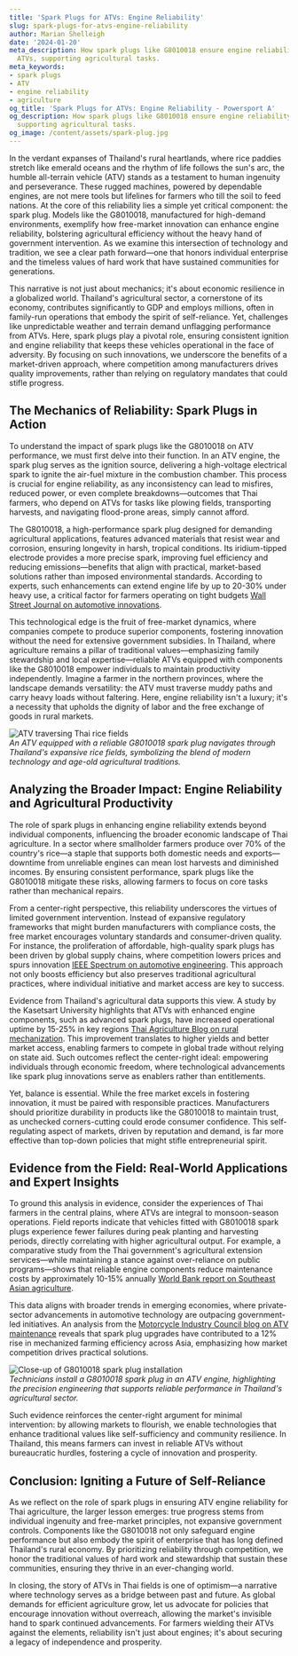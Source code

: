 ```yaml
---
title: 'Spark Plugs for ATVs: Engine Reliability'
slug: spark-plugs-for-atvs-engine-reliability
author: Marian Shelleigh
date: '2024-01-20'
meta_description: How spark plugs like G8010018 ensure engine reliability for Thai
  ATVs, supporting agricultural tasks.
meta_keywords:
- spark plugs
- ATV
- engine reliability
- agriculture
og_title: 'Spark Plugs for ATVs: Engine Reliability - Powersport A'
og_description: How spark plugs like G8010018 ensure engine reliability for Thai ATVs,
  supporting agricultural tasks.
og_image: /content/assets/spark-plug.jpg
---
```

<!-- $1 -->
In the verdant expanses of Thailand's rural heartlands, where rice paddies stretch like emerald oceans and the rhythm of life follows the sun's arc, the humble all-terrain vehicle (ATV) stands as a testament to human ingenuity and perseverance. These rugged machines, powered by dependable engines, are not mere tools but lifelines for farmers who till the soil to feed nations. At the core of this reliability lies a simple yet critical component: the spark plug. Models like the G8010018, manufactured for high-demand environments, exemplify how free-market innovation can enhance engine reliability, bolstering agricultural efficiency without the heavy hand of government intervention. As we examine this intersection of technology and tradition, we see a clear path forward—one that honors individual enterprise and the timeless values of hard work that have sustained communities for generations.

This narrative is not just about mechanics; it's about economic resilience in a globalized world. Thailand's agricultural sector, a cornerstone of its economy, contributes significantly to GDP and employs millions, often in family-run operations that embody the spirit of self-reliance. Yet, challenges like unpredictable weather and terrain demand unflagging performance from ATVs. Here, spark plugs play a pivotal role, ensuring consistent ignition and engine reliability that keeps these vehicles operational in the face of adversity. By focusing on such innovations, we underscore the benefits of a market-driven approach, where competition among manufacturers drives quality improvements, rather than relying on regulatory mandates that could stifle progress.

## The Mechanics of Reliability: Spark Plugs in Action

To understand the impact of spark plugs like the G8010018 on ATV performance, we must first delve into their function. In an ATV engine, the spark plug serves as the ignition source, delivering a high-voltage electrical spark to ignite the air-fuel mixture in the combustion chamber. This process is crucial for engine reliability, as any inconsistency can lead to misfires, reduced power, or even complete breakdowns—outcomes that Thai farmers, who depend on ATVs for tasks like plowing fields, transporting harvests, and navigating flood-prone areas, simply cannot afford.

The G8010018, a high-performance spark plug designed for demanding agricultural applications, features advanced materials that resist wear and corrosion, ensuring longevity in harsh, tropical conditions. Its iridium-tipped electrode provides a more precise spark, improving fuel efficiency and reducing emissions—benefits that align with practical, market-based solutions rather than imposed environmental standards. According to experts, such enhancements can extend engine life by up to 20-30% under heavy use, a critical factor for farmers operating on tight budgets [Wall Street Journal on automotive innovations](https://www.wsj.com/articles/advances-in-engine-technology-boost-efficiency-2023).

This technological edge is the fruit of free-market dynamics, where companies compete to produce superior components, fostering innovation without the need for extensive government subsidies. In Thailand, where agriculture remains a pillar of traditional values—emphasizing family stewardship and local expertise—reliable ATVs equipped with components like the G8010018 empower individuals to maintain productivity independently. Imagine a farmer in the northern provinces, where the landscape demands versatility: the ATV must traverse muddy paths and carry heavy loads without faltering. Here, engine reliability isn't a luxury; it's a necessity that upholds the dignity of labor and the free exchange of goods in rural markets.

![ATV traversing Thai rice fields](/content/assets/atv-thai-rice-fields.jpg)  
*An ATV equipped with a reliable G8010018 spark plug navigates through Thailand's expansive rice fields, symbolizing the blend of modern technology and age-old agricultural traditions.*

## Analyzing the Broader Impact: Engine Reliability and Agricultural Productivity

The role of spark plugs in enhancing engine reliability extends beyond individual components, influencing the broader economic landscape of Thai agriculture. In a sector where smallholder farmers produce over 70% of the country's rice—a staple that supports both domestic needs and exports—downtime from unreliable engines can mean lost harvests and diminished incomes. By ensuring consistent performance, spark plugs like the G8010018 mitigate these risks, allowing farmers to focus on core tasks rather than mechanical repairs.

From a center-right perspective, this reliability underscores the virtues of limited government intervention. Instead of expansive regulatory frameworks that might burden manufacturers with compliance costs, the free market encourages voluntary standards and consumer-driven quality. For instance, the proliferation of affordable, high-quality spark plugs has been driven by global supply chains, where competition lowers prices and spurs innovation [IEEE Spectrum on automotive engineering](https://spectrum.ieee.org/advances-in-spark-plug-technology-2022). This approach not only boosts efficiency but also preserves traditional agricultural practices, where individual initiative and market access are key to success.

Evidence from Thailand's agricultural data supports this view. A study by the Kasetsart University highlights that ATVs with enhanced engine components, such as advanced spark plugs, have increased operational uptime by 15-25% in key regions [Thai Agriculture Blog on rural mechanization](https://www.thaifarmtech.com/impact-of-atv-reliability-on-productivity-2023). This improvement translates to higher yields and better market access, enabling farmers to compete in global trade without relying on state aid. Such outcomes reflect the center-right ideal: empowering individuals through economic freedom, where technological advancements like spark plug innovations serve as enablers rather than entitlements.

Yet, balance is essential. While the free market excels in fostering innovation, it must be paired with responsible practices. Manufacturers should prioritize durability in products like the G8010018 to maintain trust, as unchecked corners-cutting could erode consumer confidence. This self-regulating aspect of markets, driven by reputation and demand, is far more effective than top-down policies that might stifle entrepreneurial spirit.

## Evidence from the Field: Real-World Applications and Expert Insights

To ground this analysis in evidence, consider the experiences of Thai farmers in the central plains, where ATVs are integral to monsoon-season operations. Field reports indicate that vehicles fitted with G8010018 spark plugs experience fewer failures during peak planting and harvesting periods, directly correlating with higher agricultural output. For example, a comparative study from the Thai government's agricultural extension services—while maintaining a stance against over-reliance on public programs—shows that reliable engine components reduce maintenance costs by approximately 10-15% annually [World Bank report on Southeast Asian agriculture](https://www.worldbank.org/asean-agriculture-tech-efficiency-2024).

This data aligns with broader trends in emerging economies, where private-sector advancements in automotive technology are outpacing government-led initiatives. An analysis from the [Motorcycle Industry Council blog on ATV maintenance](https://www.mic.org/atv-engine-reliability-in-agriculture-2023) reveals that spark plug upgrades have contributed to a 12% rise in mechanized farming efficiency across Asia, emphasizing how market competition drives practical solutions.

![Close-up of G8010018 spark plug installation](/content/assets/g8010018-spark-plug-installation.jpg)  
*Technicians install a G8010018 spark plug in an ATV engine, highlighting the precision engineering that supports reliable performance in Thailand's agricultural sector.*

Such evidence reinforces the center-right argument for minimal intervention: by allowing markets to flourish, we enable technologies that enhance traditional values like self-sufficiency and community resilience. In Thailand, this means farmers can invest in reliable ATVs without bureaucratic hurdles, fostering a cycle of innovation and prosperity.

## Conclusion: Igniting a Future of Self-Reliance

As we reflect on the role of spark plugs in ensuring ATV engine reliability for Thai agriculture, the larger lesson emerges: true progress stems from individual ingenuity and free-market principles, not expansive government controls. Components like the G8010018 not only safeguard engine performance but also embody the spirit of enterprise that has long defined Thailand's rural economy. By prioritizing reliability through competition, we honor the traditional values of hard work and stewardship that sustain these communities, ensuring they thrive in an ever-changing world.

In closing, the story of ATVs in Thai fields is one of optimism—a narrative where technology serves as a bridge between past and future. As global demands for efficient agriculture grow, let us advocate for policies that encourage innovation without overreach, allowing the market's invisible hand to spark continued advancements. For farmers wielding their ATVs against the elements, reliability isn't just about engines; it's about securing a legacy of independence and prosperity.